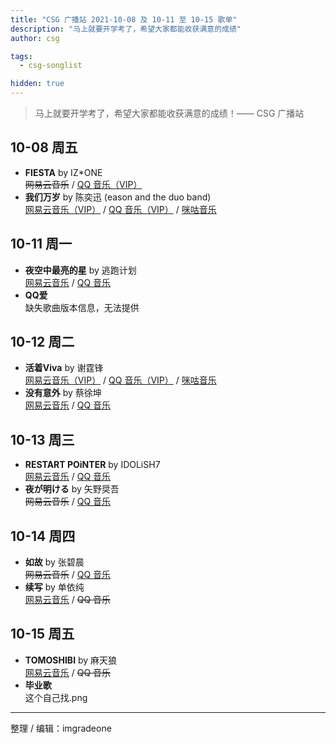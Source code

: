 ```yaml
---
title: "CSG 广播站 2021-10-08 及 10-11 至 10-15 歌单"
description: "马上就要开学考了，希望大家都能收获满意的成绩"
author: csg

tags:
  - csg-songlist

hidden: true
---
```


> 马上就要开学考了，希望大家都能收获满意的成绩！—— CSG 广播站

## 10-08 周五

- **FIESTA** by IZ\*ONE  
  ~~网易云音乐~~ / [QQ 音乐（VIP）](https://y.qq.com/n/ryqq/songDetail/003Bril44NgCuj)
- **我们万岁** by 陈奕迅 (eason and the duo band)  
  [网易云音乐（VIP）](https://music.163.com/song?id=1323304980) / [QQ 音乐（VIP）](https://y.qq.com/n/ryqq/songDetail/001onDtb1Eqq86) / [咪咕音乐](https://music.migu.cn/v3/music/song/6005669Z18A)

## 10-11 周一

- **夜空中最亮的星** by 逃跑计划  
  [网易云音乐](https://music.163.com/song?id=25706282) / [QQ 音乐](https://y.qq.com/n/ryqq/songDetail/001NmPTG1fVsUw)
- **QQ爱**  
  缺失歌曲版本信息，无法提供

## 10-12 周二

- **活着Viva** by 谢霆锋  
  [网易云音乐（VIP）](https://music.163.com/song?id=168905) / [QQ 音乐（VIP）](https://y.qq.com/n/ryqq/songDetail/002AMtaK2U8iWk) / [咪咕音乐](https://music.migu.cn/v3/music/song/69910421793)
- **没有意外** by 蔡徐坤  
  [网易云音乐](https://music.163.com/song?id=1346079558) / [QQ 音乐](https://y.qq.com/n/ryqq/songDetail/003Fe8vW2OUnje)

## 10-13 周三

- **RESTART POiNTER** by IDOLiSH7  
  [网易云音乐](https://music.163.com/song?id=427419110) / [QQ 音乐](https://y.qq.com/n/ryqq/songDetail/001VJRDE1uL9Bm)
- **夜が明ける** by 矢野奨吾  
  ~~网易云音乐~~ / [QQ 音乐](https://y.qq.com/n/ryqq/songDetail/004HBDym4S4FJ2)

## 10-14 周四

- **如故** by 张碧晨  
  ~~网易云音乐~~ / [QQ 音乐](https://y.qq.com/n/ryqq/songDetail/000RscgG2i34pY)
- **续写** by 单依纯  
  [网易云音乐](https://music.163.com/song?id=427419110) / ~~QQ 音乐~~

## 10-15 周五

- **TOMOSHIBI** by 麻天狼  
  [网易云音乐](https://music.163.com/#/song?id=1826178984) / ~~QQ 音乐~~
- **毕业歌**  
  这个自己找.png

---

整理 / 编辑：imgradeone
